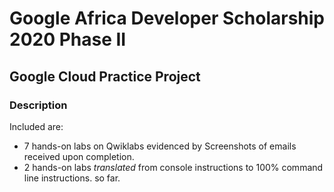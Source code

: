# Google Africa Developer Scholarship 2020 Phase II

## Google Cloud Practice Project

### Description

Included are:
- 7 hands-on labs on Qwiklabs evidenced by Screenshots of emails received upon completion.
- 2 hands-on labs *translated* from console instructions to 100% command line instructions.
so far.
